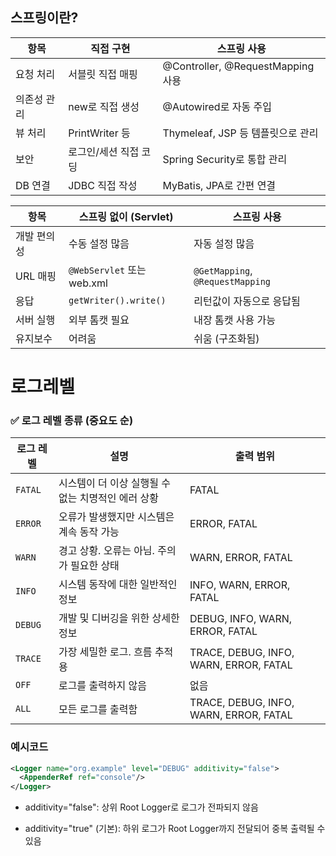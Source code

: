 ## 스프링이란? 
| 항목     | 직접 구현         | 스프링 사용                          |
| ------ | ------------- | ------------------------------- |
| 요청 처리  | 서블릿 직접 매핑     | @Controller, @RequestMapping 사용 |
| 의존성 관리 | new로 직접 생성    | @Autowired로 자동 주입               |
| 뷰 처리   | PrintWriter 등 | Thymeleaf, JSP 등 템플릿으로 관리       |
| 보안     | 로그인/세션 직접 코딩  | Spring Security로 통합 관리          |
| DB 연결  | JDBC 직접 작성    | MyBatis, JPA로 간편 연결             |

| 항목     | 스프링 없이 (Servlet)         | 스프링 사용                           |
| ------ | ------------------------ | -------------------------------- |
| 개발 편의성 | 수동 설정 많음                 | 자동 설정 많음                         |
| URL 매핑 | `@WebServlet` 또는 web.xml | `@GetMapping`, `@RequestMapping` |
| 응답     | `getWriter().write()`    | 리턴값이 자동으로 응답됨                    |
| 서버 실행  | 외부 톰캣 필요                 | 내장 톰캣 사용 가능                      |
| 유지보수   | 어려움                      | 쉬움 (구조화됨)                        |


# 로그레벨 

### ✅ 로그 레벨 종류 (중요도 순)
| 로그 레벨   | 설명                            | 출력 범위                                  |
| ------- | ----------------------------- | -------------------------------------- |
| `FATAL` | 시스템이 더 이상 실행될 수 없는 치명적인 에러 상황 | FATAL                                  |
| `ERROR` | 오류가 발생했지만 시스템은 계속 동작 가능       | ERROR, FATAL                           |
| `WARN`  | 경고 상황. 오류는 아님. 주의가 필요한 상태     | WARN, ERROR, FATAL                     |
| `INFO`  | 시스템 동작에 대한 일반적인 정보            | INFO, WARN, ERROR, FATAL               |
| `DEBUG` | 개발 및 디버깅을 위한 상세한 정보           | DEBUG, INFO, WARN, ERROR, FATAL        |
| `TRACE` | 가장 세밀한 로그. 흐름 추적용             | TRACE, DEBUG, INFO, WARN, ERROR, FATAL |
| `OFF`   | 로그를 출력하지 않음                   | 없음                                     |
| `ALL`   | 모든 로그를 출력함                    | TRACE, DEBUG, INFO, WARN, ERROR, FATAL |

### 예시코드 
```xml
<Logger name="org.example" level="DEBUG" additivity="false">
  <AppenderRef ref="console"/>
</Logger>
```

- additivity="false": 상위 Root Logger로 로그가 전파되지 않음

- additivity="true" (기본): 하위 로그가 Root Logger까지 전달되어 중복 출력될 수 있음


